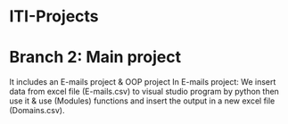 # ITI-Projects

# Branch 2: Main project
It includes an E-mails project & OOP project
In E-mails project: We insert data from excel file (E-mails.csv) to visual studio program by python then use it & use (Modules) functions and insert the output in a new excel file (Domains.csv).



